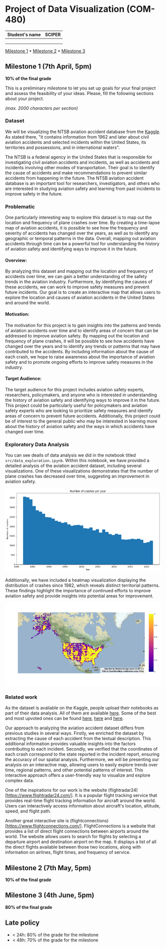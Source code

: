 # Project of Data Visualization (COM-480)

| Student's name | SCIPER |
| -------------- | ------ |
| | |
| | |
| | |

[Milestone 1](#milestone-1) • [Milestone 2](#milestone-2) • [Milestone 3](#milestone-3)

## Milestone 1 (7th April, 5pm)

**10% of the final grade**

This is a preliminary milestone to let you set up goals for your final project and assess the feasibility of your ideas.
Please, fill the following sections about your project.

*(max. 2000 characters per section)*

### Dataset

We will be visualizing the NTSB aviation accident database from the [Kaggle](https://www.kaggle.com/datasets/khsamaha/aviation-accident-database-synopses?select=AviationData.csv). As stated there, "it contains information from 1962 and later about civil aviation accidents and selected incidents within the United States, its territories and possessions, and in international waters".

The NTSB is a federal agency in the United States that is responsible for investigating civil aviation accidents and incidents, as well as accidents and incidents involving other modes of transportation. Their goal is to identify the cause of accidents and make recommendations to prevent similar accidents from happening in the future. The NTSB aviation accident database is an important tool for researchers, investigators, and others who are interested in studying aviation safety and learning from past incidents to improve safety in the future.


### Problematic

One particularly interesting way to explore this dataset is to map out the location and frequency of plane crashes over time. By creating a time-lapse map of aviation accidents, it is possible to see how the frequency and severity of accidents has changed over the years, as well as to identify any geographic or temporal patterns in the data. Overall, mapping out aviation accidents through time can be a powerful tool for understanding the history of aviation safety and identifying ways to improve it in the future.

#### Overview:
By analyzing this dataset and mapping out the location and frequency of accidents over time, we can gain a better understanding of the safety trends in the aviation industry. Furthermore, by identifying the causes of these accidents, we can work to improve safety measures and prevent future incidents. Our goal is to create an interactive map that allows users to explore the location and causes of aviation accidents in the United States and around the world. 

#### Motivation:
The motivation for this project is to gain insights into the patterns and trends of aviation accidents over time and to identify areas of concern that can be addressed to improve aviation safety. By mapping out the location and frequency of plane crashes, it will be possible to see how accidents have changed over the years and to identify any trends or patterns that may have contributed to the accidents. By including information about the cause of each crash, we hope to raise awareness about the importance of aviation safety and to promote ongoing efforts to improve safety measures in the industry.

#### Target Audience:
The target audience for this project includes aviation safety experts, researchers, policymakers, and anyone who is interested in understanding the history of aviation safety and identifying ways to improve it in the future. This project could be particularly useful for policymakers and aviation safety experts who are looking to prioritize safety measures and identify areas of concern to prevent future accidents. Additionally, this project could be of interest to the general public who may be interested in learning more about the history of aviation safety and the ways in which accidents have changed over time.


### Exploratory Data Analysis

You can see deails of data analysis we did in the notebook titled `src/data_exploration.ipynb`. Within this notebook, we have provided a detailed analysis of the aviation accident dataset, including several visualizations. One of these visualizations demonstrates that the number of plane crashes has decreased over time, suggesting an improvement in aviation safety.

![crashes-per-year](./data/images/crashes-per-year.png)

Additionally, we have included a heatmap visualization displaying the distribution of crashes since 1982, which reveals distinct territorial patterns. These findings highlight the importance of continued efforts to improve aviation safety and provide insights into potential areas for improvement.

![crashes-heatmap](./data/images/crashes-heatmap.png)

### Related work

As the dataset is avaliable on the Kaggle, people upload their notebooks as part of their data analysis. All of them are available [here](https://www.kaggle.com/datasets/khsamaha/aviation-accident-database-synopses/code?select=AviationData.csv). Some of the best and most upvoted ones can be found [here](https://www.kaggle.com/code/aqsasadaf/aviation-accident-database-beginners-analysis), [here](https://www.kaggle.com/code/khsamaha/ntsb-us-aviation-accident-up-to-jan-2022) and [here](https://www.kaggle.com/code/weichonggg/team-quby).

Our approach to analyzing the aviation accident dataset differs from previous studies in several ways. Firstly, we enriched the dataset by extracting the cause of each accident from the textual description. This additional information provides valuable insights into the factors contributing to each incident. Secondly, we verified that the coordinates of each crash correspond to the state reported in the incident report, ensuring the accuracy of our spatial analysis. Furthermore, we will be presenting our analysis on an interactive map, allowing users to easily explore trends over time, regional patterns, and other potential patterns of interest. This interactive approach offers a user-friendly way to visualize and explore complex data.

One of the inspirations for our work is the website (flightradar24)[https://www.flightradar24.com/]. It is a popular flight tracking service that provides real-time flight tracking information for aircraft around the world. Users can interactively access information about aircraft's location, altitude, speed, and flight path. 

Another great interactive site is (flightconnections)[https://www.flightconnections.com/]. FlightConnections is a website that provides a list of direct flight connections between airports around the world. The website allows users to search for flights by selecting a departure airport and destination airport on the map. It displays a list of all the direct flights available between those two locations, along with information on airlines, flight times, and frequency of service.

## Milestone 2 (7th May, 5pm)

**10% of the final grade**


## Milestone 3 (4th June, 5pm)

**80% of the final grade**


## Late policy

- < 24h: 80% of the grade for the milestone
- < 48h: 70% of the grade for the milestone

